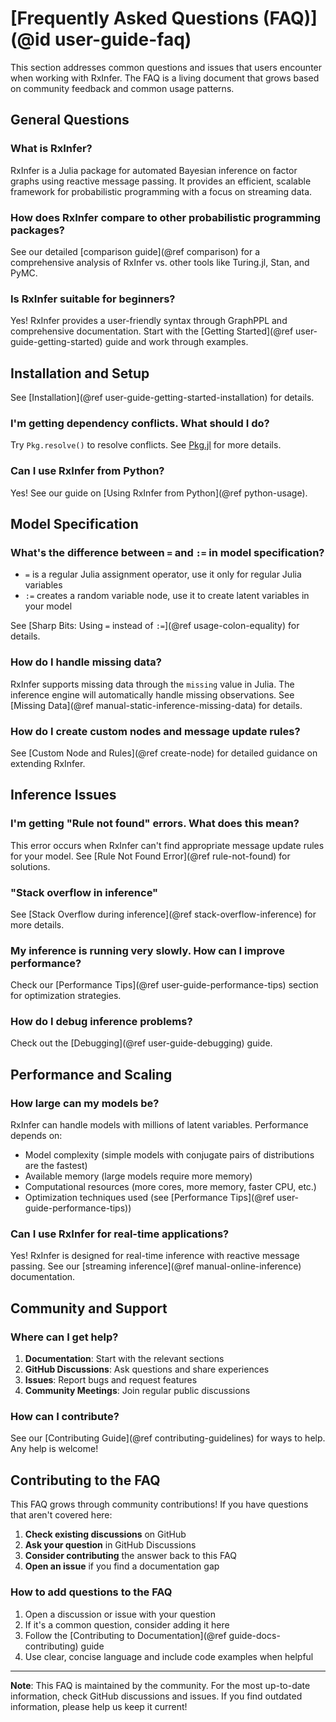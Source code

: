 # [Frequently Asked Questions (FAQ)](@id user-guide-faq)

This section addresses common questions and issues that users encounter when working with RxInfer. The FAQ is a living document that grows based on community feedback and common usage patterns.

## General Questions

### What is RxInfer?

RxInfer is a Julia package for automated Bayesian inference on factor graphs using reactive message passing. It provides an efficient, scalable framework for probabilistic programming with a focus on streaming data.

### How does RxInfer compare to other probabilistic programming packages?

See our detailed [comparison guide](@ref comparison) for a comprehensive analysis of RxInfer vs. other tools like Turing.jl, Stan, and PyMC.

### Is RxInfer suitable for beginners?

Yes! RxInfer provides a user-friendly syntax through GraphPPL and comprehensive documentation. Start with the [Getting Started](@ref user-guide-getting-started) guide and work through examples.

## Installation and Setup

See [Installation](@ref user-guide-getting-started-installation) for details.

### I'm getting dependency conflicts. What should I do?

Try `Pkg.resolve()` to resolve conflicts. See [Pkg.jl](https://pkgdocs.julialang.org/v1/getting-started/) for more details.

### Can I use RxInfer from Python?

Yes! See our guide on [Using RxInfer from Python](@ref python-usage).

## Model Specification

### What's the difference between `=` and `:=` in model specification?

- `=` is a regular Julia assignment operator, use it only for regular Julia variables
- `:=` creates a random variable node, use it to create latent variables in your model

See [Sharp Bits: Using `=` instead of `:=`](@ref usage-colon-equality) for details.

### How do I handle missing data?

RxInfer supports missing data through the `missing` value in Julia. The inference engine will automatically handle missing observations.
See [Missing Data](@ref manual-static-inference-missing-data) for details.

### How do I create custom nodes and message update rules?

See [Custom Node and Rules](@ref create-node) for detailed guidance on extending RxInfer.

## Inference Issues

### I'm getting "Rule not found" errors. What does this mean?

This error occurs when RxInfer can't find appropriate message update rules for your model. See [Rule Not Found Error](@ref rule-not-found) for solutions.

### "Stack overflow in inference"

See [Stack Overflow during inference](@ref stack-overflow-inference) for more details.

### My inference is running very slowly. How can I improve performance?

Check our [Performance Tips](@ref user-guide-performance-tips) section for optimization strategies.

### How do I debug inference problems?

Check out the [Debugging](@ref user-guide-debugging) guide.

## Performance and Scaling

### How large can my models be?

RxInfer can handle models with millions of latent variables. Performance depends on:
- Model complexity (simple models with conjugate pairs of distributions are the fastest)
- Available memory (large models require more memory)
- Computational resources (more cores, more memory, faster CPU, etc.)
- Optimization techniques used (see [Performance Tips](@ref user-guide-performance-tips))

### Can I use RxInfer for real-time applications?

Yes! RxInfer is designed for real-time inference with reactive message passing. See our [streaming inference](@ref manual-online-inference) documentation.

## Community and Support

### Where can I get help?

1. **Documentation**: Start with the relevant sections
2. **GitHub Discussions**: Ask questions and share experiences
3. **Issues**: Report bugs and request features
4. **Community Meetings**: Join regular public discussions

### How can I contribute?

See our [Contributing Guide](@ref contributing-guidelines) for ways to help. Any help is welcome!

## Contributing to the FAQ

This FAQ grows through community contributions! If you have questions that aren't covered here:

1. **Check existing discussions** on GitHub
2. **Ask your question** in GitHub Discussions
3. **Consider contributing** the answer back to this FAQ
4. **Open an issue** if you find a documentation gap

### How to add questions to the FAQ

1. Open a discussion or issue with your question
2. If it's a common question, consider adding it here
3. Follow the [Contributing to Documentation](@ref guide-docs-contributing) guide
4. Use clear, concise language and include code examples when helpful

---

**Note**: This FAQ is maintained by the community. For the most up-to-date information, check GitHub discussions and issues. If you find outdated information, please help us keep it current!
